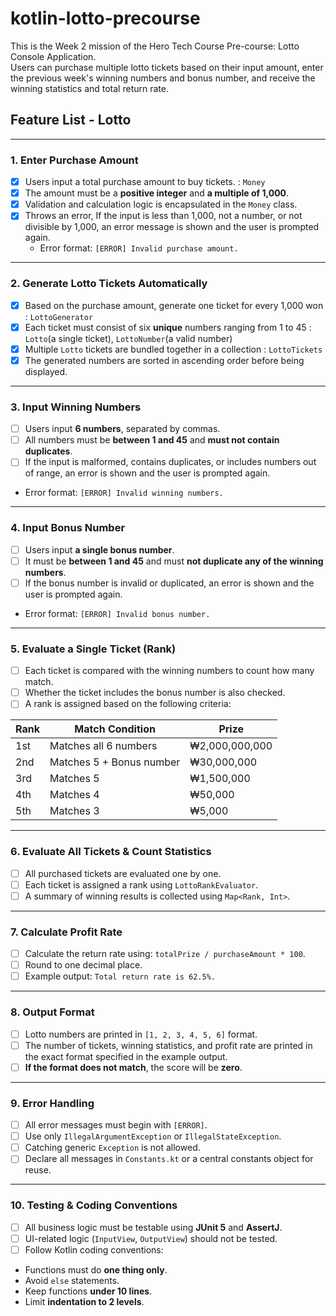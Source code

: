 # kotlin-lotto-precourse

This is the Week 2 mission of the Hero Tech Course Pre-course: Lotto Console Application.  
Users can purchase multiple lotto tickets based on their input amount, enter the previous week's winning numbers and bonus number, and receive the winning statistics and total return rate.
<br>

## Feature List - Lotto

---

### 1. Enter Purchase Amount
- [x] Users input a total purchase amount to buy tickets. : `Money`
- [x] The amount must be a **positive integer** and **a multiple of 1,000**.
- [x] Validation and calculation logic is encapsulated in the `Money` class.
- [X] Throws an error, If the input is less than 1,000, not a number, or not divisible by 1,000, an error message is shown and the user is prompted again.
  - Error format: `[ERROR] Invalid purchase amount.`

---

### 2. Generate Lotto Tickets Automatically
- [x] Based on the purchase amount, generate one ticket for every 1,000 won : `LottoGenerator`
- [x] Each ticket must consist of six **unique** numbers ranging from 1 to 45 : `Lotto`(a single ticket), `LottoNumber`(a valid number)
- [x] Multiple `Lotto` tickets are bundled together in a collection : `LottoTickets`
- [x] The generated numbers are sorted in ascending order before being displayed.

---

### 3. Input Winning Numbers
- [ ] Users input **6 numbers**, separated by commas.
- [ ] All numbers must be **between 1 and 45** and **must not contain duplicates**.
- [ ] If the input is malformed, contains duplicates, or includes numbers out of range, an error is shown and the user is prompted again.
- Error format: `[ERROR] Invalid winning numbers.`

---

### 4. Input Bonus Number
- [ ] Users input **a single bonus number**.
- [ ] It must be **between 1 and 45** and must **not duplicate any of the winning numbers**.
- [ ] If the bonus number is invalid or duplicated, an error is shown and the user is prompted again.
- Error format: `[ERROR] Invalid bonus number.`

---


### 5. Evaluate a Single Ticket (Rank)
- [ ] Each ticket is compared with the winning numbers to count how many match.
- [ ] Whether the ticket includes the bonus number is also checked.
- [ ] A rank is assigned based on the following criteria:

| Rank | Match Condition                   | Prize |
|------|------------------------------------|--------|
| 1st  | Matches all 6 numbers              | ₩2,000,000,000 |
| 2nd  | Matches 5 + Bonus number           | ₩30,000,000 |
| 3rd  | Matches 5                          | ₩1,500,000 |
| 4th  | Matches 4                          | ₩50,000 |
| 5th  | Matches 3                          | ₩5,000 |


---

### 6. Evaluate All Tickets & Count Statistics
- [ ] All purchased tickets are evaluated one by one.
- [ ] Each ticket is assigned a rank using `LottoRankEvaluator`.
- [ ] A summary of winning results is collected using `Map<Rank, Int>`.

---

### 7. Calculate Profit Rate
- [ ] Calculate the return rate using: `totalPrize / purchaseAmount * 100`.
- [ ] Round to one decimal place.
- [ ] Example output: `Total return rate is 62.5%.`

---

### 8. Output Format
- [ ] Lotto numbers are printed in `[1, 2, 3, 4, 5, 6]` format.
- [ ] The number of tickets, winning statistics, and profit rate are printed in the exact format specified in the example output.
- [ ] **If the format does not match**, the score will be **zero**.

---

### 9. Error Handling
- [ ] All error messages must begin with `[ERROR]`.
- [ ] Use only `IllegalArgumentException` or `IllegalStateException`.
- [ ] Catching generic `Exception` is not allowed.
- [ ] Declare all messages in `Constants.kt` or a central constants object for reuse.

---
### 10. Testing & Coding Conventions
- [ ] All business logic must be testable using **JUnit 5** and **AssertJ**.
- [ ] UI-related logic (`InputView`, `OutputView`) should not be tested.
- [ ] Follow Kotlin coding conventions:
- Functions must do **one thing only**.
- Avoid `else` statements.
- Keep functions **under 10 lines**.
- Limit **indentation to 2 levels**.
